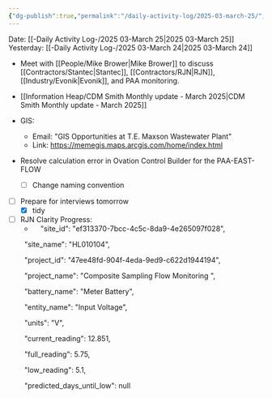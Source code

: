 ```yaml
---
{"dg-publish":true,"permalink":"/daily-activity-log/2025-03-march-25/","noteIcon":"","created":"2025-05-20T10:32:04.138-05:00"}
---
```


Date: [[-Daily Activity Log-/2025 03-March 25\|2025 03-March 25]]
Yesterday: [[-Daily Activity Log-/2025 03-March 24\|2025 03-March 24]]

- Meet with [[People/Mike Brower\|Mike Brower]] to discuss [[Contractors/Stantec\|Stantec]], [[Contractors/RJN\|RJN]], [[Industry/Evonik\|Evonik]], and PAA monitoring.
- [[Information Heap/CDM Smith Monthly update - March 2025\|CDM Smith Monthly update - March 2025]]
- GIS:
	- Email: "GIS Opportunities at T.E. Maxson Wastewater Plant"
	- Link: https://memegis.maps.arcgis.com/home/index.html

- Resolve calculation error in Ovation Control Builder for the PAA-EAST-FLOW
	- [ ] Change naming convention
- [ ] Prepare for interviews tomorrow
	- [x] tidy
- [ ] RJN Clarity Progress:
	-     "site_id": "ef313370-7bcc-4c5c-8da9-4e265097f028",

        "site_name": "HL010104",

        "project_id": "47ee48fd-904f-4eda-9ed9-c622d1944194",

        "project_name": "Composite Sampling Flow Monitoring ",

        "battery_name": "Meter Battery",

        "entity_name": "Input Voltage",

        "units": "V",

        "current_reading": 12.851,

        "full_reading": 5.75,

        "low_reading": 5.1,

        "predicted_days_until_low": null